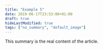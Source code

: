 ```yaml
---
title: "Example 5"
date: 2019-06-17T23:53:00+01:00
draft: true
hideLastModified: true
tags: ["no_summary", "default_image"]
---
```


This summary is the real content of the article.